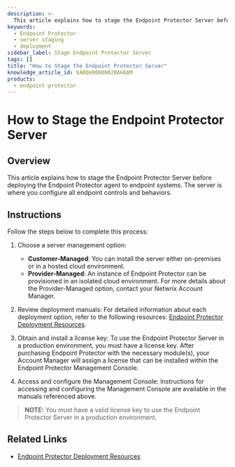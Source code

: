 ```yaml
---
description: >-
  This article explains how to stage the Endpoint Protector Server before deploying the Endpoint Protector agent to endpoint systems.
keywords:
  - Endpoint Protector
  - server staging
  - deployment
sidebar_label: Stage Endpoint Protector Server
tags: []
title: "How to Stage the Endpoint Protector Server"
knowledge_article_id: kA0Qk0000002BAkKAM
products:
  - endpoint-protector
---
```


# How to Stage the Endpoint Protector Server

## Overview

This article explains how to stage the Endpoint Protector Server before deploying the Endpoint Protector agent to endpoint systems. The server is where you configure all endpoint controls and behaviors.

## Instructions

Follow the steps below to complete this process:

1. Choose a server management option:
   - **Customer-Managed**: You can install the server either on-premises or in a hosted cloud environment.
   - **Provider-Managed**: An instance of Endpoint Protector can be provisioned in an isolated cloud environment. For more details about the Provider-Managed option, contact your Netwrix Account Manager.
   
2. Review deployment manuals: For detailed information about each deployment option, refer to the following resources: [Endpoint Protector Deployment Resources](https://docs.netwrix.com/docs/endpointprotector/5_9_4_2).

3. Obtain and install a license key: To use the Endpoint Protector Server in a production environment, you must have a license key. After purchasing Endpoint Protector with the necessary module(s), your Account Manager will assign a license that can be installed within the Endpoint Protector Management Console.

4. Access and configure the Management Console: Instructions for accessing and configuring the Management Console are available in the manuals referenced above.

> **NOTE:** You must have a valid license key to use the Endpoint Protector Server in a production environment.

## Related Links

- [Endpoint Protector Deployment Resources](https://docs.netwrix.com/docs/endpointprotector/5_9_4_2)